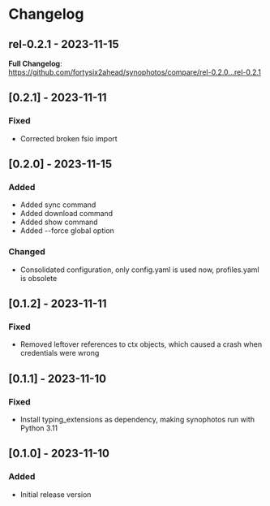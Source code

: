 # Changelog

## rel-0.2.1 - 2023-11-15

**Full Changelog**: https://github.com/fortysix2ahead/synophotos/compare/rel-0.2.0...rel-0.2.1

## [0.2.1] - 2023-11-11

### Fixed

- Corrected broken fsio import

## [0.2.0] - 2023-11-15

### Added

- Added sync command
- Added download command
- Added show command
- Added --force global option

### Changed

- Consolidated configuration, only config.yaml is used now, profiles.yaml is obsolete

## [0.1.2] - 2023-11-11

### Fixed

- Removed leftover references to ctx objects, which caused a crash when credentials were wrong

## [0.1.1] - 2023-11-10

### Fixed

- Install typing_extensions as dependency, making synophotos run with Python 3.11

## [0.1.0] - 2023-11-10

### Added

- Initial release version
